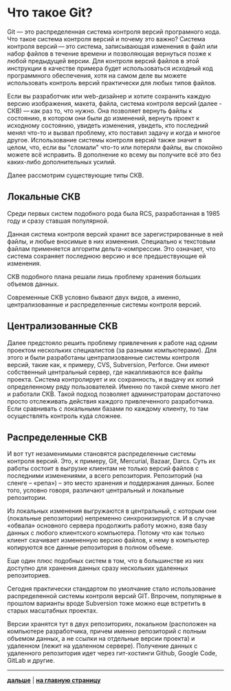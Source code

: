 # **Что такое Git?**

Git — это распределенная система контроля версий програмного кода. Что такое система контроля версий и почему это важно? Система контроля версий — это система, записывающая изменения в файл или набор файлов в течение времени и позволяющая вернуться позже к любой предыдущей версии. Для контроля версий файлов в этой инструкции в качестве примера будет использоваться исходный код программного обеспечения, хотя на самом деле вы можете использовать контроль версий практически для любых типов файлов.

Если вы разработчик или web-дизайнер и хотите сохранить каждую версию изображения, макета, файла, система контроля версий (далее - СКВ) — как раз то, что нужно. Она позволяет вернуть файлы к состоянию, в котором они были до изменений, вернуть проект к исходному состоянию, увидеть изменения, увидеть, кто последний менял что-то и вызвал проблему, кто поставил задачу и когда и многое другое. Использование системы контроля версий также значит в целом, что, если вы "сломали" что-то или потеряли файлы, вы спокойно можете всё исправить. В дополнение ко всему вы получите всё это без каких-либо дополнительных усилий.

Далее рассмотрим существующие типы СКВ.

## **Локальные СКВ**

Среди первых систем подобного рода была RCS, разработанная в 1985 году и сразу ставшая популярной.

Данная система контроля версий хранит все зарегистрированные в ней файлы, и любые вносимые в них изменения. Специально к текстовым файлам применяется алгоритм дельта-компрессии. Это означает, что система сохраняет последнюю версию и все предшествующие ей изменения.

СКВ подобного плана решали лишь проблему хранения больших объемов данных.

Современные СКВ условно бывают двух видов, а именно, централизованные и распределенные системы контроля версий.

## **Централизованные СКВ**

Далее предстояло решить проблему привлечения к работе над одним проектом нескольких специалистов (за разными компьютерами). Для этого и были разработаны централизованные системы контроля версий, такие как, к примеру, CVS, Subversion, Perforce. Они имеют собственный центральный сервер, где накапливаются все файлы проекта. Система контролирует и их сохранность, и выдачу их копий определенному ряду пользователей. Именно по такой схеме много лет и работали СКВ. Такой подход позволяет администраторам достаточно просто отслеживать действия каждого привлеченного разработчика. Если сравнивать с локальными базами по каждому клиенту, то там осуществлять контроль куда сложнее.

## **Распределенные СКВ**

И вот тут незаменимыми становятся распределенные системы контроля версий. Это, к примеру, Git, Mercurial, Bazaar, Darcs. Суть их работы состоит в выгрузке клиентам не только версий файлов с последними изменениями, а всего репозитория. Репозиторий (на сленге – «репа») – это место хранения и поддержания данных. Более того, условно говоря, различают центральный и локальные репозитории.

Из локальных изменения выгружаются в центральный, с которым они (локальные репозитории) непременно синхронизируются. И в случае «обвала» основного сервера продолжить работу можно, взяв базу данных с любого клиентского компьютера. Потому что как только клиент скачивает измененную версию файлов, к нему в компьютер копируются все данные репозитория в полном объеме.

Еще один плюс подобных систем в том, что в большинстве из них доступно для хранения данных сразу нескольких удаленных репозиториев.

Сегодня практически стандартом по умолчание стало использование распределенной системы контроля версий GIT. Впрочем, популярные в прошлом варианты вроде Subversion тоже можно еще встретить в старых масштабных проектах.

Версии хранятся тут в двух репозиториях, локальном (расположен на компьютере разработчика, причем именно репозиторий с полным объемом данных, а не ссылки на отдельные версии проекта) и удаленном (лежит на удаленном сервере). Получение данных с удаленного репозитория идет через гит-хостинги Github, Google Code, GitLab и другие.

---

 [**дальше**](/console.md) | 
 [**на главную страницу**](/readme.md) 